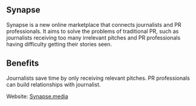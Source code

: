 ## Synapse
Synapse is a new online marketplace that connects journalists and PR professionals. It aims to solve the problems of traditional PR, such as journalists receiving too many irrelevant pitches and PR professionals having difficulty getting their stories seen.

## Benefits
Journalists save time by only receiving relevant pitches.
PR professionals can build relationships with journalist.

Website: [Synapse.media](https://synapse.media)